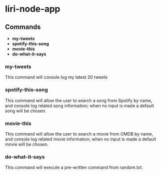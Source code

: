 # liri-node-app
## Commands
- **my-tweets**
- **spotify-this-song**
- **movie-this**
- **do-what-it-says**
### my-tweets
This command will console log my latest 20 tweets
### spotify-this-song
This command will allow the user to search a song from Spotify by name, and console log related song information; when no input is made a default song will be chosen.
### movie-this
This command will allow the user to search a movie from OMDB by name, and console log related movie information; when no input is made a default movie will be chosen.
### do-what-it-says
This command will execute a pre-written command from random.txt.
